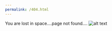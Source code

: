 ```yaml
---
permalink: /404.html
---
```


You are lost in space....page not found....
![alt text](https://www.nasa.gov/sites/default/files/thumbnails/image/pillars_of_creation.jpg)
